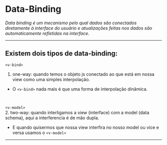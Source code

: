 # Data-Binding

*Data binding é um mecanismo pelo qual dados são conectados diretamente à interface do usuário e atualizações feitas nos dados são automaticamente refletidas na interface.*

---
## Existem dois tipos de data-binding:

`<v-bind>`

1. one-way: quando temos o objeto js conectado ao que está em nossa view como uma simples interpolação. 
- O `<v-bind>` nada mais é que uma forma de interpolação dinâmica.

<br>

`<v-model>` <br>
2. two-way: quando interligamos a view (interface) com a model (data schema), aqui a interferencia é de mão dupla.

- E quando quisermos que nossa view interfira no nosso model ou vice e versa usamos o `<v-model>`

---

